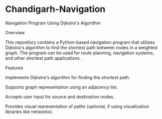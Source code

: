 # Chandigarh-Navigation
Navigation Program Using Dijkstra's Algorithm

Overview

This repository contains a Python-based navigation program that utilizes Dijkstra's algorithm to find the shortest path between nodes in a weighted graph. The program can be used for route planning, navigation systems, and other shortest path applications.

Features

Implements Dijkstra's algorithm for finding the shortest path.

Supports graph representation using an adjacency list.

Accepts user input for source and destination nodes.

Provides visual representation of paths (optional, if using visualization libraries like networkx).
